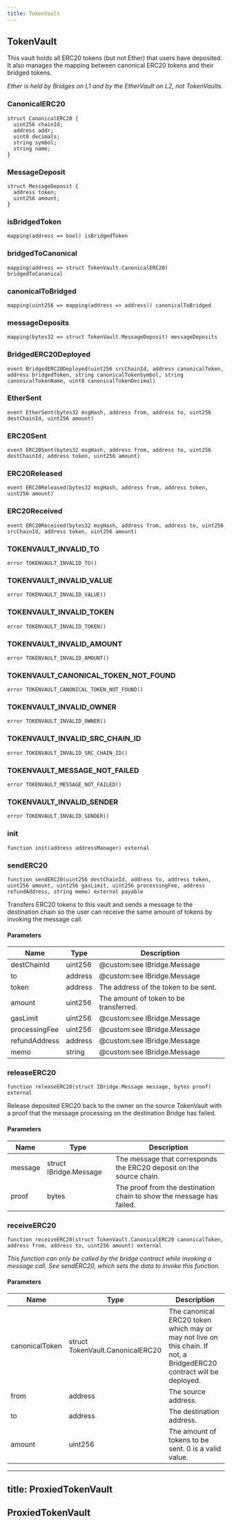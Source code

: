 ```yaml
---
title: TokenVault
---
```


## TokenVault

This vault holds all ERC20 tokens (but not Ether) that users have deposited.
It also manages the mapping between canonical ERC20 tokens and their bridged
tokens.

_Ether is held by Bridges on L1 and by the EtherVault on L2,
not TokenVaults._

### CanonicalERC20

```solidity
struct CanonicalERC20 {
  uint256 chainId;
  address addr;
  uint8 decimals;
  string symbol;
  string name;
}
```

### MessageDeposit

```solidity
struct MessageDeposit {
  address token;
  uint256 amount;
}
```

### isBridgedToken

```solidity
mapping(address => bool) isBridgedToken
```

### bridgedToCanonical

```solidity
mapping(address => struct TokenVault.CanonicalERC20) bridgedToCanonical
```

### canonicalToBridged

```solidity
mapping(uint256 => mapping(address => address)) canonicalToBridged
```

### messageDeposits

```solidity
mapping(bytes32 => struct TokenVault.MessageDeposit) messageDeposits
```

### BridgedERC20Deployed

```solidity
event BridgedERC20Deployed(uint256 srcChainId, address canonicalToken, address bridgedToken, string canonicalTokenSymbol, string canonicalTokenName, uint8 canonicalTokenDecimal)
```

### EtherSent

```solidity
event EtherSent(bytes32 msgHash, address from, address to, uint256 destChainId, uint256 amount)
```

### ERC20Sent

```solidity
event ERC20Sent(bytes32 msgHash, address from, address to, uint256 destChainId, address token, uint256 amount)
```

### ERC20Released

```solidity
event ERC20Released(bytes32 msgHash, address from, address token, uint256 amount)
```

### ERC20Received

```solidity
event ERC20Received(bytes32 msgHash, address from, address to, uint256 srcChainId, address token, uint256 amount)
```

### TOKENVAULT_INVALID_TO

```solidity
error TOKENVAULT_INVALID_TO()
```

### TOKENVAULT_INVALID_VALUE

```solidity
error TOKENVAULT_INVALID_VALUE()
```

### TOKENVAULT_INVALID_TOKEN

```solidity
error TOKENVAULT_INVALID_TOKEN()
```

### TOKENVAULT_INVALID_AMOUNT

```solidity
error TOKENVAULT_INVALID_AMOUNT()
```

### TOKENVAULT_CANONICAL_TOKEN_NOT_FOUND

```solidity
error TOKENVAULT_CANONICAL_TOKEN_NOT_FOUND()
```

### TOKENVAULT_INVALID_OWNER

```solidity
error TOKENVAULT_INVALID_OWNER()
```

### TOKENVAULT_INVALID_SRC_CHAIN_ID

```solidity
error TOKENVAULT_INVALID_SRC_CHAIN_ID()
```

### TOKENVAULT_MESSAGE_NOT_FAILED

```solidity
error TOKENVAULT_MESSAGE_NOT_FAILED()
```

### TOKENVAULT_INVALID_SENDER

```solidity
error TOKENVAULT_INVALID_SENDER()
```

### init

```solidity
function init(address addressManager) external
```

### sendERC20

```solidity
function sendERC20(uint256 destChainId, address to, address token, uint256 amount, uint256 gasLimit, uint256 processingFee, address refundAddress, string memo) external payable
```

Transfers ERC20 tokens to this vault and sends a message to the
destination chain so the user can receive the same amount of tokens
by invoking the message call.

#### Parameters

| Name          | Type    | Description                            |
| ------------- | ------- | -------------------------------------- |
| destChainId   | uint256 | @custom:see IBridge.Message            |
| to            | address | @custom:see IBridge.Message            |
| token         | address | The address of the token to be sent.   |
| amount        | uint256 | The amount of token to be transferred. |
| gasLimit      | uint256 | @custom:see IBridge.Message            |
| processingFee | uint256 | @custom:see IBridge.Message            |
| refundAddress | address | @custom:see IBridge.Message            |
| memo          | string  | @custom:see IBridge.Message            |

### releaseERC20

```solidity
function releaseERC20(struct IBridge.Message message, bytes proof) external
```

Release deposited ERC20 back to the owner on the source TokenVault with
a proof that the message processing on the destination Bridge has failed.

#### Parameters

| Name    | Type                   | Description                                                          |
| ------- | ---------------------- | -------------------------------------------------------------------- |
| message | struct IBridge.Message | The message that corresponds the ERC20 deposit on the source chain.  |
| proof   | bytes                  | The proof from the destination chain to show the message has failed. |

### receiveERC20

```solidity
function receiveERC20(struct TokenVault.CanonicalERC20 canonicalToken, address from, address to, uint256 amount) external
```

_This function can only be called by the bridge contract while
invoking a message call. See sendERC20, which sets the data to invoke
this function._

#### Parameters

| Name           | Type                             | Description                                                                                                          |
| -------------- | -------------------------------- | -------------------------------------------------------------------------------------------------------------------- |
| canonicalToken | struct TokenVault.CanonicalERC20 | The canonical ERC20 token which may or may not live on this chain. If not, a BridgedERC20 contract will be deployed. |
| from           | address                          | The source address.                                                                                                  |
| to             | address                          | The destination address.                                                                                             |
| amount         | uint256                          | The amount of tokens to be sent. 0 is a valid value.                                                                 |

---

## title: ProxiedTokenVault

## ProxiedTokenVault
